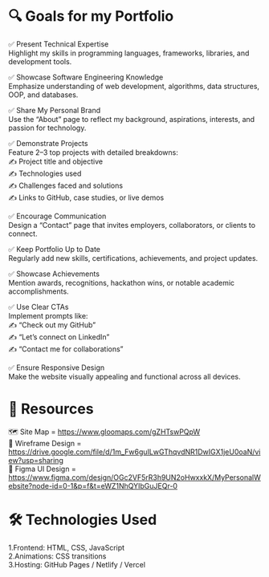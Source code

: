 # 🔍 Goals for my Portfolio

✅ Present Technical Expertise <br>
Highlight my skills in programming languages, frameworks, libraries, and development tools. <br>

✅ Showcase Software Engineering Knowledge <br>
Emphasize understanding of web development, algorithms, data structures, OOP, and databases. <br>

✅ Share My Personal Brand <br>
Use the “About” page to reflect my background, aspirations, interests, and passion for technology. <br>

✅ Demonstrate Projects <br>
Feature 2–3 top projects with detailed breakdowns: <br>
    ✍️ Project title and objective <br>
    ✍️ Technologies used <br>
    ✍️ Challenges faced and solutions <br>
    ✍️ Links to GitHub, case studies, or live demos <br>

✅ Encourage Communication <br>
Design a “Contact” page that invites employers, collaborators, or clients to connect. <br>

✅ Keep Portfolio Up to Date <br>
Regularly add new skills, certifications, achievements, and project updates. <br>

✅ Showcase Achievements <br>
Mention awards, recognitions, hackathon wins, or notable academic accomplishments. <br>

✅ Use Clear CTAs <br>
Implement prompts like: <br>
    ✍️ “Check out my GitHub” <br>
    ✍️ “Let’s connect on LinkedIn” <br>
    ✍️ “Contact me for collaborations” <br>

✅ Ensure Responsive Design <br>
Make the website visually appealing and functional across all devices. <br>

# 🧰 Resources

🗺️ Site Map = https://www.gloomaps.com/gZHTswPQpW  <br>
🎯 Wireframe Design = https://drive.google.com/file/d/1m_Fw6guILwGThqvdNR1DwIGX1jeU0oaN/view?usp=sharing <br>
🎨 Figma UI Design = https://www.figma.com/design/OGc2VF5rR3h9UN2oHwxxkX/MyPersonalWebsite?node-id=0-1&p=f&t=eWZ1NhQYIbGuJEQr-0 <br>

# 🛠️ Technologies Used

1.Frontend: HTML, CSS, JavaScript <br>
2.Animations: CSS transitions <br>
3.Hosting: GitHub Pages / Netlify / Vercel <br>


